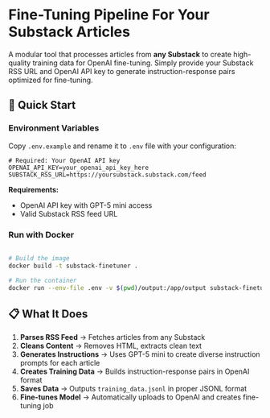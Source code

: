 # Fine-Tuning Pipeline For Your Substack Articles

A modular tool that processes articles from **any Substack** to create high-quality training data for OpenAI fine-tuning. Simply provide your Substack RSS URL and OpenAI API key to generate instruction-response pairs optimized for fine-tuning.

## 🚀 Quick Start

### Environment Variables
Copy `.env.example` and rename it to  `.env` file with your configuration:
```env
# Required: Your OpenAI API key
OPENAI_API_KEY=your_openai_api_key_here
SUBSTACK_RSS_URL=https://yoursubstack.substack.com/feed

```

**Requirements:**
- OpenAI API key with GPT-5 mini access
- Valid Substack RSS feed URL

### Run with Docker

```bash

# Build the image
docker build -t substack-finetuner .

# Run the container
docker run --env-file .env -v $(pwd)/output:/app/output substack-finetuner
```


## 📋 What It Does

1. **Parses RSS Feed** → Fetches articles from any Substack
2. **Cleans Content** → Removes HTML, extracts clean text
3. **Generates Instructions** → Uses GPT-5 mini to create diverse instruction prompts for each article
4. **Creates Training Data** → Builds instruction-response pairs in OpenAI format
5. **Saves Data** → Outputs `training_data.jsonl` in proper JSONL format
6. **Fine-tunes Model** → Automatically uploads to OpenAI and creates fine-tuning job
